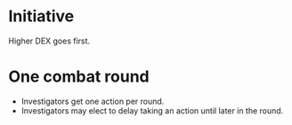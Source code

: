 <!-- TITLE: Combating (And the Combat Round) -->
<!-- SUBTITLE: Strong make hooman go boom-bye hehehe -->

# Initiative
Higher DEX goes first.

# One combat round
* Investigators get one action per round.
* Investigators may elect to delay taking an action until later in the round.